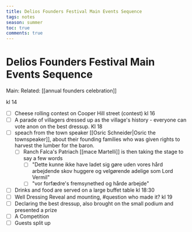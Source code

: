 ---title: Delios Founders Festival Main Events Sequencetags: notesseason: summertoc: truecomments: true---
# Delios Founders Festival Main Events Sequence
Main:
Related: [[annual founders celebration]]

kl 14
- [ ] Cheese rolling contest on Cooper Hill street (contest)
kl 16
- [ ] A parade of villagers dressed up as the village's history - everyone can vote anon on the best dressup.
Kl 18
- [ ] speach from the town speaker [[Osric Schneider|Osric the townspeaker]], about their founding families who was given rights to harvest the lumber for the baron.
	- [ ] Ranch Falca's Patriach [[mace Martelli]] is then taking the stage to say a few words
		- [ ] "Dette kunne ikke have ladet sig gøre uden vores hård arbejdende skov huggere og velgørende adelige som Lord Vermil"
		- [ ] "vor forfædre's fremsynethed og hårde arbejde"
- [ ] Drinks and food are served on a large buffet table 
kl 18:30
- [ ] Well Dressing Reveal and mounting, #question who made it?
kl 19
- [ ] Declaring the best dressup, also brought on the small podium and presented a prize
- [ ] A Competition
- [ ] Guests split up 
